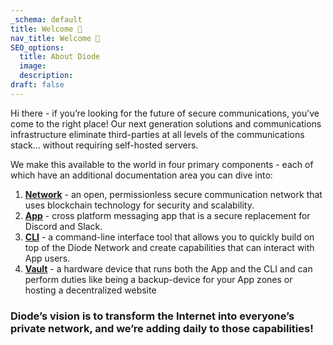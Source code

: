 ```yaml
---
_schema: default
title: Welcome 👋
nav_title: Welcome 👋
SEO_options:
  title: About Diode
  image:
  description:
draft: false
---
```

Hi there - if you’re looking for the future of secure communications, you’ve come to the right place!  Our next generation solutions and communications infrastructure eliminate third-parties at all levels of the communications stack... without requiring self-hosted servers.

We make this available to the world in four primary components - each of which have an additional documentation area you can dive into:

1. <a href="https://network.docs.diode.io" title="Diode Network" target="_blank" rel="noopener"><strong>Network</strong></a> - an open, permissionless secure communication network that uses blockchain technology for security and scalability.
2. <a href="https://app.docs.diode.io" title="Diode App" target="_blank" rel="noopener"><strong>App</strong></a> - cross platform messaging app that is a secure replacement for Discord and Slack.
3. <a href="https://cli.docs.diode.io" title="Diode CLI" target="_blank" rel="noopener"><strong>CLI</strong></a> - a command-line interface tool that allows you to quickly build on top of the Diode Network and create capabilities that can interact with App users.
4. <a href="https://vaults.docs.diode.io" title="Diode Vault" target="_blank" rel="noopener"><strong>Vault</strong></a> - a hardware device that runs both the App and the CLI and can perform duties like being a backup-device for your App zones or hosting a decentralized website

### **Diode’s vision is to transform the Internet into everyone’s private network, and we’re adding daily to those capabilities!**